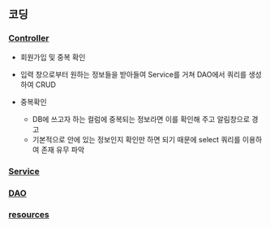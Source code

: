 ## 코딩

### [Controller](https://github.com/BaYeCh/TIL/tree/master/%EA%B0%9C%EB%B0%9C%EC%9D%BC%EC%A7%80/Team%20Project/%ED%9A%8C%EC%9B%90%EA%B4%80%EB%A6%AC/controller)

- 회원가입 및 중복 확인

- 입력 창으로부터 원하는 정보들을 받아들여 Service를 거쳐 DAO에서 쿼리를 생성하여 CRUD
- 중복확인
  - DB에 쓰고자 하는 컬럼에 중복되는 정보라면 이를 확인해 주고 알림창으로 경고
  - 기본적으로 안에 있는 정보인지 확인만 하면 되기 때문에 select 쿼리를 이용하여 존재 유무 파악

### [Service](https://github.com/BaYeCh/TIL/tree/master/%EA%B0%9C%EB%B0%9C%EC%9D%BC%EC%A7%80/Team%20Project/%ED%9A%8C%EC%9B%90%EA%B4%80%EB%A6%AC/service)

### [DAO](https://github.com/BaYeCh/TIL/tree/master/%EA%B0%9C%EB%B0%9C%EC%9D%BC%EC%A7%80/Team%20Project/%ED%9A%8C%EC%9B%90%EA%B4%80%EB%A6%AC/dao)

### [resources](https://github.com/BaYeCh/TIL/tree/master/%EA%B0%9C%EB%B0%9C%EC%9D%BC%EC%A7%80/Team%20Project/%ED%9A%8C%EC%9B%90%EA%B4%80%EB%A6%AC/resources)



